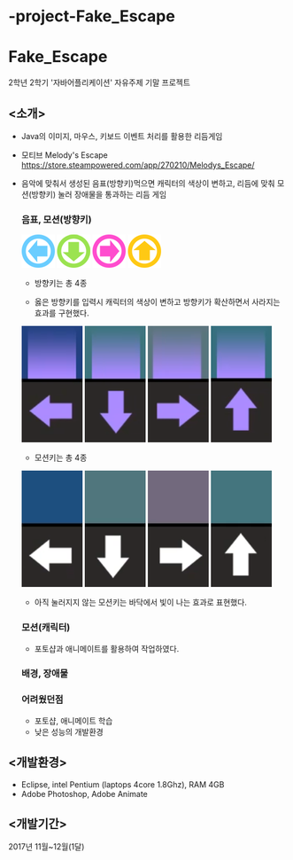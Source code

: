# -project-Fake_Escape

# Fake_Escape
2학년 2학기 '자바어플리케이션' 자유주제 기말 프로젝트

## <소개>
- Java의 이미지, 마우스, 키보드 이벤트 처리를 활용한 리듬게임
- 모티브 Melody's Escape https://store.steampowered.com/app/270210/Melodys_Escape/
- 음악에 맞춰서 생성된 음표(방향키)먹으면 캐릭터의 색상이 변하고, 리듬에 맞춰 모션(방향키) 눌러 장애물을 통과하는 리듬 게임
  
  ### 음표, 모션(방향키)
  <img src="./readme_media/leftKey.png"> <img src="./readme_media/downKey.png"> <img src="./readme_media/rightKey.png"> <img src="./readme_media/upKey.png">
  - 방향키는 총 4종
  
  - 옳은 방향키를 입력시 캐릭터의 색상이 변하고 방향키가 확산하면서 사라지는 효과를 구현했다.
  
  <img src="./readme_media/motion_KickKey_1.png"> <img src="./readme_media/motion_slideKey_1.png"> <img src="./readme_media/motion_flyKey_1.png"> <img src="./readme_media/motion_jumpKey_1.png"> 
  - 모션키는 총 4종
  
  <img src="./readme_media/motion_KickKey_2.png"> <img src="./readme_media/motion_slideKey_2.png"> <img src="./readme_media/motion_flyKey_2.png"> <img src="./readme_media/motion_jumpKey_2.png"> 
  - 아직 눌러지지 않는 모션키는 바닥에서 빛이 나는 효과로 표현했다.
  
  ### 모션(캐릭터)
  - 포토샵과 애니메이트를 활용하여 작업하였다.
    #### 
  
  
  ### 배경, 장애물

  ### 어려웠던점
  - 포토샵, 애니메이트 학습
  - 낮은 성능의 개발환경
  
## <개발환경>
- Eclipse, intel Pentium (laptops 4core 1.8Ghz), RAM 4GB
- Adobe Photoshop, Adobe Animate

## <개발기간>
2017년 11월~12월(1달)
